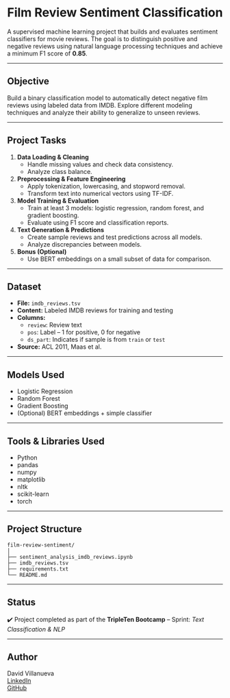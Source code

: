 # Film Review Sentiment Classification

A supervised machine learning project that builds and evaluates sentiment classifiers for movie reviews. The goal is to distinguish positive and negative reviews using natural language processing techniques and achieve a minimum F1 score of **0.85**.

---

## Objective

Build a binary classification model to automatically detect negative film reviews using labeled data from IMDB. Explore different modeling techniques and analyze their ability to generalize to unseen reviews.

---

##  Project Tasks

1. **Data Loading & Cleaning**
   - Handle missing values and check data consistency.
   - Analyze class balance.
2. **Preprocessing & Feature Engineering**
   - Apply tokenization, lowercasing, and stopword removal.
   - Transform text into numerical vectors using TF-IDF.
3. **Model Training & Evaluation**
   - Train at least 3 models: logistic regression, random forest, and gradient boosting.
   - Evaluate using F1 score and classification reports.
4. **Text Generation & Predictions**
   - Create sample reviews and test predictions across all models.
   - Analyze discrepancies between models.
5. **Bonus (Optional)**
   - Use BERT embeddings on a small subset of data for comparison.

---

##  Dataset

- **File:** `imdb_reviews.tsv`
- **Content:** Labeled IMDB reviews for training and testing
- **Columns:**
  - `review`: Review text
  - `pos`: Label – 1 for positive, 0 for negative
  - `ds_part`: Indicates if sample is from `train` or `test`
- **Source:** ACL 2011, Maas et al.

---

##  Models Used

- Logistic Regression
- Random Forest
- Gradient Boosting
- (Optional) BERT embeddings + simple classifier

---

##  Tools & Libraries Used

- Python
- pandas
- numpy
- matplotlib
- nltk
- scikit-learn
- torch

---

##  Project Structure

```
film-review-sentiment/
│
├── sentiment_analysis_imdb_reviews.ipynb
├── imdb_reviews.tsv
├── requirements.txt
└── README.md
```

---

##  Status

✔️ Project completed as part of the **TripleTen Bootcamp** – Sprint: *Text Classification & NLP*

---

##  Author

David Villanueva  
[LinkedIn](https://www.linkedin.com/in/david-villanueva-59659727)  
[GitHub](https://github.com/lolapaul)
